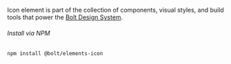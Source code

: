 Icon element is part of the collection of components, visual styles, and build tools that power the [Bolt Design System](https://www.boltdesignsystem.com).

###### Install via NPM

```
npm install @bolt/elements-icon
```
